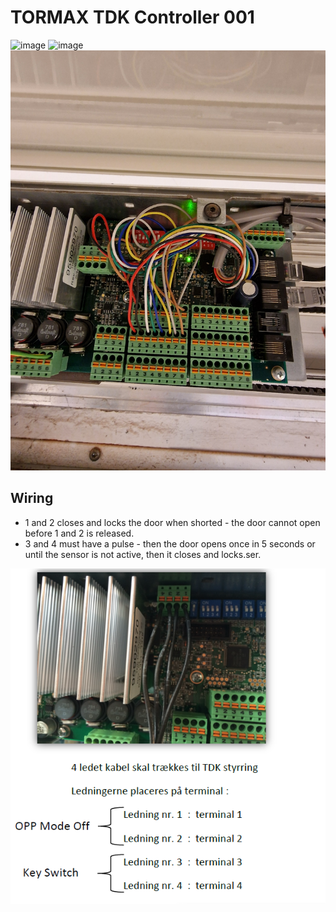 # TORMAX TDK Controller 001

![image](tdk-controller-front.jpg)
![image](tdk-controller-back.jpg)
![image](tdk-controller-inside.jpg)

## Wiring

* 1 and 2 closes and locks the door when shorted - the door cannot open before 1 and 2 is released.
* 3 and 4 must have a pulse - then the door opens once in 5 seconds or until the sensor is not active, then it closes and locks.ser.

![image](tdk-controller-input-wiring.png)
